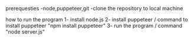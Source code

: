 prerequesties
-node,puppeteer,git
-clone the repository to local machine

how to run the program
1- install node.js
2- install puppeteer / command to install puppeteer "npm install puppeteer"
3- run the program / command "node server.js"
